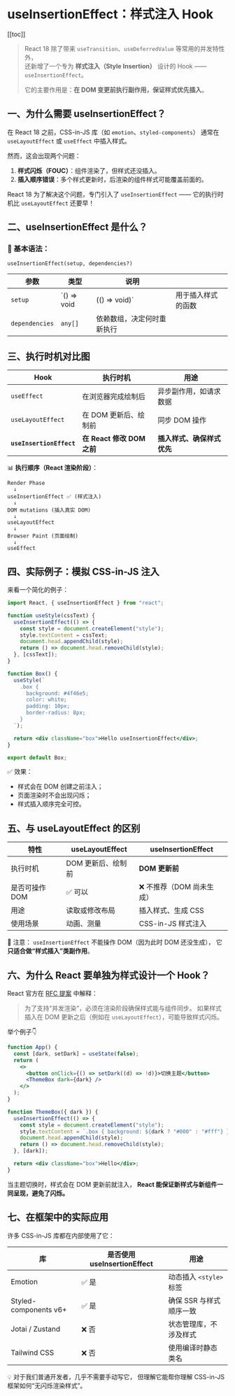 
# useInsertionEffect：样式注入 Hook

[[toc]]
> React 18 除了带来 `useTransition`、`useDeferredValue` 等常用的并发特性外，  
> 还新增了一个专为 **样式注入（Style Insertion）** 设计的 Hook —— `useInsertionEffect`。  
>
> 它的主要作用是：**在 DOM 变更前执行副作用，保证样式优先插入**。


## 一、为什么需要 useInsertionEffect？

在 React 18 之前，CSS-in-JS 库（如 `emotion`、`styled-components`）
通常在 `useLayoutEffect` 或 `useEffect` 中插入样式。

然而，这会出现两个问题：

1. **样式闪烁（FOUC）**：组件渲染了，但样式还没插入。
2. **插入顺序错误**：多个样式更新时，后渲染的组件样式可能覆盖前面的。

React 18 为了解决这个问题，专门引入了 `useInsertionEffect` ——
它的执行时机比 `useLayoutEffect` 还要早！


## 二、useInsertionEffect 是什么？

### 📘 基本语法：

```tsx
useInsertionEffect(setup, dependencies?)
```

| 参数             | 类型          | 说明            |           |
| -------------- | ----------- | ------------- | --------- |
| `setup`        | `() => void | (() => void)` | 用于插入样式的函数 |
| `dependencies` | `any[]`     | 依赖数组，决定何时重新执行 |           |


## 三、执行时机对比图

| Hook                     | 执行时机                  | 用途              |
| ------------------------ | --------------------- | --------------- |
| `useEffect`              | 在浏览器完成绘制后             | 异步副作用，如请求数据     |
| `useLayoutEffect`        | 在 DOM 更新后、绘制前         | 同步 DOM 操作       |
| **`useInsertionEffect`** | **在 React 修改 DOM 之前** | **插入样式、确保样式优先** |

📊 **执行顺序（React 渲染阶段）**：

```
Render Phase
  ↓
useInsertionEffect ✅ (样式注入)
  ↓
DOM mutations (插入真实 DOM)
  ↓
useLayoutEffect
  ↓
Browser Paint (页面绘制)
  ↓
useEffect
```


## 四、实际例子：模拟 CSS-in-JS 注入

来看一个简化的例子：

```jsx
import React, { useInsertionEffect } from "react";

function useStyle(cssText) {
  useInsertionEffect(() => {
    const style = document.createElement("style");
    style.textContent = cssText;
    document.head.appendChild(style);
    return () => document.head.removeChild(style);
  }, [cssText]);
}

function Box() {
  useStyle(`
    .box {
      background: #4f46e5;
      color: white;
      padding: 10px;
      border-radius: 8px;
    }
  `);

  return <div className="box">Hello useInsertionEffect</div>;
}

export default Box;
```

✅ 效果：

* 样式会在 DOM 创建之前注入；
* 页面渲染时不会出现闪烁；
* 样式插入顺序完全可控。


## 五、与 useLayoutEffect 的区别

| 特性        | useLayoutEffect | useInsertionEffect |
| --------- | --------------- | ------------------ |
| 执行时机      | DOM 更新后、绘制前     | **DOM 更新前**        |
| 是否可操作 DOM | ✅ 可以            | ❌ 不推荐（DOM 尚未生成）    |
| 用途        | 读取或修改布局         | 插入样式、生成 CSS        |
| 使用场景      | 动画、测量           | CSS-in-JS 样式注入     |

🚫 注意：
`useInsertionEffect` 不能操作 DOM（因为此时 DOM 还没生成），
它**只适合做“样式插入”类副作用**。


## 六、为什么 React 要单独为样式设计一个 Hook？

React 官方在 [RFC 提案](https://github.com/reactjs/rfcs/pull/221) 中解释：

> 为了支持“并发渲染”，必须在渲染阶段确保样式能与组件同步。
> 如果样式插入在 DOM 更新之后（例如在 `useLayoutEffect`），可能导致样式闪烁。

举个例子👇

```jsx
function App() {
  const [dark, setDark] = useState(false);
  return (
    <>
      <button onClick={() => setDark((d) => !d)}>切换主题</button>
      <ThemeBox dark={dark} />
    </>
  );
}

function ThemeBox({ dark }) {
  useInsertionEffect(() => {
    const style = document.createElement("style");
    style.textContent = `.box { background: ${dark ? "#000" : "#fff"} }`;
    document.head.appendChild(style);
    return () => document.head.removeChild(style);
  }, [dark]);

  return <div className="box">Hello</div>;
}
```

当主题切换时，样式会在 DOM 更新前就注入，
**React 能保证新样式与新组件一同呈现，避免了闪烁。**


## 七、在框架中的实际应用

许多 CSS-in-JS 库都在内部使用了它：

| 库                     | 是否使用 useInsertionEffect | 用途                |
| --------------------- | ----------------------- | ----------------- |
| Emotion               | ✅ 是                     | 动态插入 `<style>` 标签 |
| Styled-components v6+ | ✅ 是                     | 确保 SSR 与样式顺序一致    |
| Jotai / Zustand       | ❌ 否                     | 状态管理库，不涉及样式       |
| Tailwind CSS          | ❌ 否                     | 使用编译时静态类名         |

💡 对于我们普通开发者，几乎不需要手动写它，
但理解它能帮你理解 CSS-in-JS 框架如何“无闪烁渲染样式”。
